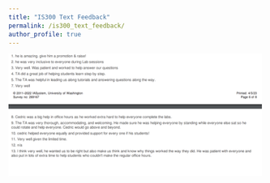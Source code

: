 ```yaml
---
title: "IS300 Text Feedback"
permalink: /is300_text_feedback/
author_profile: true
---
```


<img src="/images/IS300_evaluation.png" width="500">

